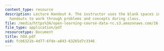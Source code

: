 ```yaml
---
content_type: resource
description: Lecture Handout 4. The instructor uses the blank spaces in these lecture
  handouts to work through problems and concepts during class.
file: /media/https%3A/open-learning-course-data-rc.s3.amazonaws.com/16-30-estimation-and-control-of-aerospace-systems-spring-2004/fcb6321b4d776fdea84363265d7c3346_hO4.pdf
file_type: application/pdf
resourcetype: Document
title: hO4.pdf
uid: fcb6321b-4d77-6fde-a843-63265d7c3346
---
```

